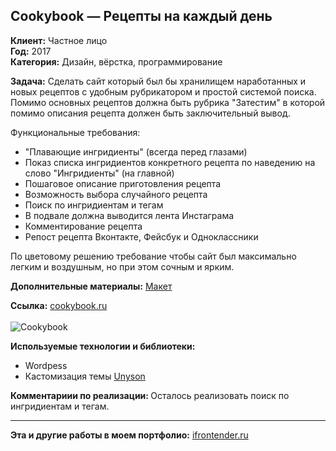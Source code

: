 ## Сookybook — Рецепты на каждый день

<strong>Клиент:</strong> Частное лицо<br>
<strong>Год:</strong> 2017<br>
<strong>Категория:</strong> Дизайн, вёрстка, программирование<br>

<strong>Задача:</strong>
Сделать сайт который был бы хранилищем наработанных и новых рецептов с удобным рубрикатором и простой системой поиска.
Помимо основных рецептов должна быть рубрика "Затестим" в которой помимо описания рецепта должен быть заключительный вывод.

Функциональные требования:

- "Плавающие ингридиенты" (всегда перед глазами)<br>
- Показ списка ингридиентов конкретного рецепта по наведению на слово "Ингридиенты" (на главной)<br>
- Пошаговое описание приготовления рецепта<br>
- Возможность выбора случайного рецепта<br>
- Поиск по ингридиентам и тегам<br>
- В подвале должна выводится лента Инстаграма<br>
- Комментирование рецепта<br>
- Репост рецепта Вконтакте, Фейсбук и Одноклассники

По цветовому решению требование чтобы сайт был максимально легким и воздушным, но при этом сочным и ярким.

<strong>Дополнительные материалы:</strong> <a href="https://www.dropbox.com/s/qdl0kelv96d2ez6/cookybook.psd?dl=0" target="_blank" rel="noopener noreferrer">Макет</a>
<div><strong>Ссылка:</strong> <a href="http://cookybook.ru/" target="_blank" rel="noopener noreferrer">cookybook.ru
</a></div><br>
<img src="http://ifrontender.ru/wp-content/uploads/2017/04/cookybook.jpg" alt="Cookybook" />

<strong>Используемые технологии и библиотеки:
</strong>
- Wordpess
- Кастомизация темы <a href="http://unyson.io/" target="_blank" rel="noopener noreferrer">Unyson</a>

<strong>Комментариии по реализации:
</strong>Осталось реализовать поиск по ингридиентам и тегам.
<hr>
<strong>Эта и другие работы в моем портфолио:</strong> <a href="http://ifrontender.ru/portfolio/%D1%81ookybook/" target="_blank" rel="noopener noreferrer">ifrontender.ru</a>
